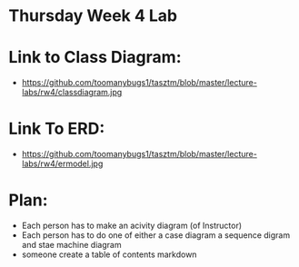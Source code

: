 # Thursday Week 4 Lab

# Link to Class Diagram:
- https://github.com/toomanybugs1/tasztm/blob/master/lecture-labs/rw4/classdiagram.jpg

# Link To ERD:
- https://github.com/toomanybugs1/tasztm/blob/master/lecture-labs/rw4/ermodel.jpg

# Plan: 

- Each person has to make an acivity diagram (of Instructor)
- Each person has to do one of either a case diagram a sequence digram and stae machine diagram
- someone create a table of contents markdown

